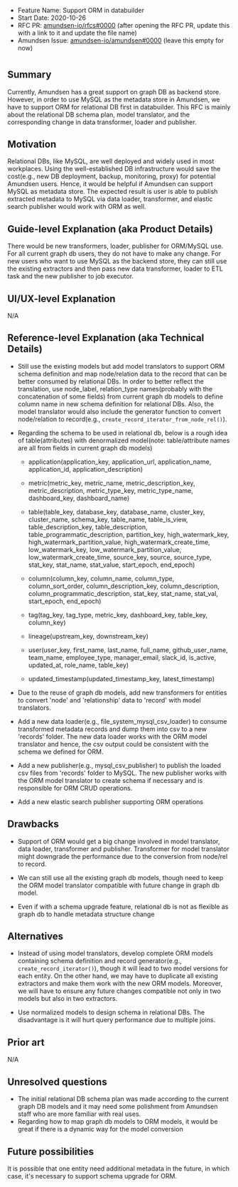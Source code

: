- Feature Name: Support ORM in databuilder
- Start Date: 2020-10-26
- RFC PR: [amundsen-io/rfcs#0000](https://github.com/amundsen-io/rfcs/pull/0000) (after opening the RFC PR, update this with a link to it and update the file name)
- Amundsen Issue: [amundsen-io/amundsen#0000](https://github.com/amundsen-io/amundsen/issues/0000) (leave this empty for now)

# <RFC title>

## Summary

Currently, Amundsen has a great support on graph DB as backend store. However, in order to use MySQL as the metadata 
store in Amundsen, we have to support ORM for relational DB first in databuilder. This RFC is mainly about the relational DB schema plan, model translator, and the corresponding 
change in data transformer, loader and publisher. 
## Motivation

Relational DBs, like MySQL, are well deployed and widely used in most workplaces. Using the well-established DB infrastructure would save the cost(e.g., new DB deployment, backup, monitoring, proxy) 
for potential Amundsen users. Hence, it would be helpful if Amundsen can support MySQL as metadata store. The expected result is user is able to publish extracted metadata to MySQL via 
data loader, transformer, and elastic search publisher would work with ORM as well.

## Guide-level Explanation (aka Product Details)

There would be new transformers, loader, publisher for ORM/MySQL use. For all current graph db users, they do not have to make any change. 
For new users who want to use MySQL as the backend store, they can still use the existing extractors and then pass new data transformer, loader to ETL task and the new publisher to job executor.


## UI/UX-level Explanation

N/A
## Reference-level Explanation (aka Technical Details)

- Still use the existing models but add model translators to support ORM schema definition and map node/relation data to the record that can be better consumed by relational DBs. 
In order to better reflect the translation, use node_label, relation_type names(probably with the concatenation of some fields) from current graph db models to define column name in new schema definition for relational DBs. 
Also, the model translator would also include the generator function to convert node/relation to record(e.g., `create_record_iterator_from_node_rel()`).

- Regarding the schema to be used in relational db, below is a rough idea of table(attributes) with denormalized model(note: table/attribute names are all from fields in current graph db models)

    - application(application_key, application_url, application_name, application_id, application_description)

    - metric(metric_key, metric_name, metric_description_key, metric_description, metric_type_key, metric_type_name, dashboard_key, dashboard_name)

    - table(table_key, database_key, database_name, cluster_key, cluster_name, schema_key, table_name, table_is_view, table_description_key, table_description, table_programmatic_description, 
    partition_key, high_watermark_key, high_watermark_partition_value, high_watermark_create_time, low_watermark_key, low_watermark_partition_value, low_watermark_create_time, source_key, source, source_type, stat_key, stat_name, stat_value, start_epoch, end_epoch)

    - column(column_key, column_name, column_type, column_sort_order, column_description_key, column_description, column_programmatic_description, stat_key, stat_name, stat_val, start_epoch, end_epoch)

    - tag(tag_key, tag_type, metric_key, dashboard_key, table_key, column_key)
    
    - lineage(upstream_key, downstream_key)
    
    - user(user_key, first_name, last_name, full_name, github_user_name, team_name, employee_type, manager_email, slack_id, is_active, updated_at, role_name, table_key)
    
    - updated_timestamp(updated_timestamp_key, latest_timestamp)

- Due to the reuse of graph db models, add new transformers for entities to convert 'node' and 'relationship' data to 'record' with model translators. 

- Add a new data loader(e.g., file_system_mysql_csv_loader) to consume transformed metadata records and dump them into csv to a new 'records' folder. The new data loader works with the ORM model translator and hence, the csv output could be consistent with the schema we defined for ORM.

- Add a new publisher(e.g., mysql_csv_publisher) to publish the loaded csv files from 'records' folder to MySQL. The new publisher works with the ORM model translator to create schema if necessary and is responsible for ORM CRUD operations.

- Add a new elastic search publisher supporting ORM operations

## Drawbacks

- Support of ORM would get a big change involved in model translator, data loader, transformer and publisher. 
Transformer for model translator might downgrade the performance due to the conversion from node/rel to record.

- We can still use all the existing graph db models, though need to keep the ORM model translator compatible with future change in graph db model. 

- Even if with a schema upgrade feature, relational db is not as flexible as graph db to handle metadata structure change
## Alternatives

- Instead of using model translators, develop complete ORM models containing schema definition and record generator(e.g., `create_record_iterator()`), though it will lead to two model versions for each entity. On the other hand, we may have to duplicate all existing extractors and make them work with the new ORM models.
Moreover, we will have to ensure any future changes compatible not only in two models but also in two extractors.

- Use normalized models to design schema in relational DBs. The disadvantage is it will hurt query performance due to multiple joins.

## Prior art

N/A
## Unresolved questions

- The initial relational DB schema plan was made according to the current graph DB models and it may need some polishment from Amundsen staff who are more familiar with real uses.
- Regarding how to map graph db models to ORM models, it would be great if there is a dynamic way for the model conversion
## Future possibilities

It is possible that one entity need additional metadata in the future, in which case, it's necessary to support schema upgrade for ORM. 